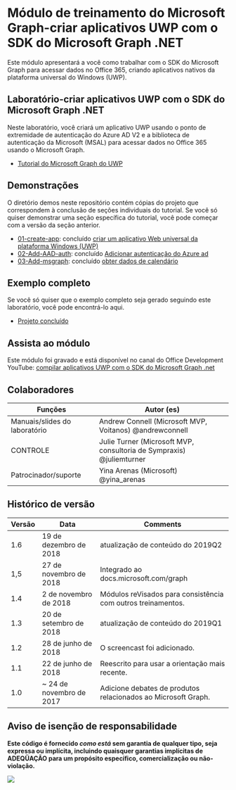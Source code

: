 # <a name="microsoft-graph-training-module---build-uwp-apps-with-the-microsoft-graph-net-sdk"></a>Módulo de treinamento do Microsoft Graph-criar aplicativos UWP com o SDK do Microsoft Graph .NET

Este módulo apresentará a você como trabalhar com o SDK do Microsoft Graph para acessar dados no Office 365, criando aplicativos nativos da plataforma universal do Windows (UWP).

## <a name="lab---build-uwp-apps-with-the-microsoft-graph-net-sdk"></a>Laboratório-criar aplicativos UWP com o SDK do Microsoft Graph .NET

Neste laboratório, você criará um aplicativo UWP usando o ponto de extremidade de autenticação do Azure AD V2 e a biblioteca de autenticação da Microsoft (MSAL) para acessar dados no Office 365 usando o Microsoft Graph.

- [Tutorial do Microsoft Graph do UWP](https://docs.microsoft.com/graph/training/uwp-tutorial)

## <a name="demos"></a>Demonstrações

O [](./Demos) diretório demos neste repositório contém cópias do projeto que correspondem à conclusão de seções individuais do tutorial. Se você só quiser demonstrar uma seção específica do tutorial, você pode começar com a versão da seção anterior.

- [01-create-app](Demos/01-create-app): concluído [criar um aplicativo Web universal da plataforma Windows (UWP)](https://docs.microsoft.com/graph/training/uwp-tutorial?tutorial-step=1)
- [02-Add-AAD-auth](Demos/02-add-aad-auth): concluído [Adicionar autenticação do Azure ad](https://docs.microsoft.com/graph/training/uwp-tutorial?tutorial-step=3)
- [03-Add-msgraph](Demos/03-add-msgraph): concluído [obter dados de calendário](https://docs.microsoft.com/graph/training/uwp-tutorial?tutorial-step=4)

## <a name="completed-sample"></a>Exemplo completo

Se você só quiser que o exemplo completo seja gerado seguindo este laboratório, você pode encontrá-lo aqui.

- [Projeto concluído](Demos/03-add-msgraph)

## <a name="watch-the-module"></a>Assista ao módulo

Este módulo foi gravado e está disponível no canal do Office Development YouTube: [compilar aplicativos UWP com o SDK do Microsoft Graph .net](https://youtu.be/XNxBUmqcf6c)

## <a name="contributors"></a>Colaboradores

|        Funções         |                            Autor (es)                             |
| -------------------- | ---------------------------------------------------------------- |
| Manuais/slides do laboratório | Andrew Connell (Microsoft MVP, Voitanos) @andrewconnell          |
| CONTROLE                   | Julie Turner (Microsoft MVP, consultoria de Sympraxis) @juliemturner |
| Patrocinador/suporte    | Yina Arenas (Microsoft) @yina_arenas                             |

## <a name="version-history"></a>Histórico de versão

| Versão |        Data        |                       Comments                       |
| ------- | ------------------ | ---------------------------------------------------- |
| 1.6     | 19 de dezembro de 2018  | atualização de conteúdo do 2019Q2                               |
| 1,5     | 27 de novembro de 2018  | Integrado ao docs.microsoft.com/graph                |
| 1.4     | 2 de novembro de 2018   | Módulos reVisados para consistência com outros treinamentos. |
| 1.3     | 20 de setembro de 2018 | atualização de conteúdo do 2019Q1                               |
| 1.2     | 28 de junho de 2018      | O screencast foi adicionado.                                    |
| 1.1     | 22 de junho de 2018      | Reescrito para usar a orientação mais recente.                    |
| 1.0     | ~ 24 de novembro de 2017 | Adicione debates de produtos relacionados ao Microsoft Graph.       |

## <a name="disclaimer"></a>Aviso de isenção de responsabilidade

**Este código é fornecido *como está* sem garantia de qualquer tipo, seja expressa ou implícita, incluindo quaisquer garantias implícitas de ADEQÜAÇÃO para um propósito específico, comercialização ou não-violação.**

<!-- markdownlint-disable MD033 -->
<img src="https://telemetry.sharepointpnp.com/msgraph-training-uwp" />